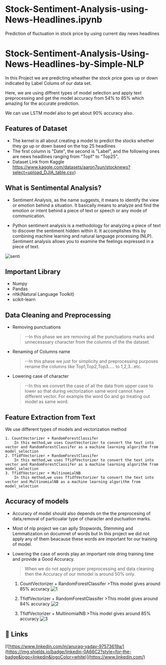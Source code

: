 # Stock-Sentiment-Analysis-using-News-Headlines.ipynb
Prediction of  fluctuation in stock price by using current day news headlines

# Stock-Sentiment-Analysis-Using-News-Headlines-by-Simple-NLP
In this Project we are predicting wheather the stock price goes up or down indicated by Label Colums of our data set.

Here, we are using diffrent types of model selection and apply text preprocessing and get the model accuracy from 54% to 85% which amazing for the accurate prediction.

We can use LSTM model also to get about 90% accuracy also. 


## Features of Dataset
* The kernel is all about creating a model to predict the stocks whether they go up or down based on the top 25 headlines
* The first column is "Date", the second is "Label", and the following ones are news headlines ranging from "Top1" to "Top25".
* Dataset Link from Kaggle  https://www.kaggle.com/datasets/aaron7sun/stocknews?select=upload_DJIA_table.csv)


## What is Sentimental Analysis? 
* Sentiment Analysis, as the name suggests, it means to identify the view or emotion behind a situation. It basically means to analyze and find the emotion or intent behind a piece of text or speech or any mode of communication.

* Python sentiment analysis is a methodology for analyzing a piece of text to discover the sentiment hidden within it. It accomplishes this by combining machine learning and natural language processing (NLP). Sentiment analysis allows you to examine the feelings expressed in a piece of text.


![senti](https://user-images.githubusercontent.com/90321099/175671498-5947c058-c10f-4b5c-bb7e-ae411359a0a2.png)


## Important Library
* Numpy
* Pandas
* nltk(Natural Language Toolkit)
* scikit-learn


## Data Cleaning and  Preprocessing
* Removing punctuations
  > --In this phase we are removing all the punctuations marks and unnecesssary character from the columns of the the dataset.

* Renaming of Columns name
  >--In this phase we just for simplicity and preprocessing purposes rename the columns like Top1,Top2,Top3..... to 1,2,3...etc.
* Lowering case of character
  >--In this we convert the case of all the data from upper case to lower so that during vectorization same word cannot have different vector. For example the word Go and go treating out model as same word. 


## Feature Extraction from Text
We use different types of models and vectorization method 
    
    1. CountVectorizer + RandomForestClassifer
        In this method,we uses CountVectorizer to convert the text into vector and RandomForestClassifer as a machine learning algorithm from model_selection
    2. TfidfVectorizer + RandomForestClassifer
        In this method,we uses TfidfVectorizer to convert the text into vector and RandomForestClassifer as a machine learning algorithm from model_selection
    3. TfidfVectorizer + MultinomialNB
        In this method,we uses TfidfVectorizer to convert the text into vector and MultinomialNB as a machine learning algorithm from model_selection
    
    
    
## Accuracy of models
* Accuracy of model should also depends on the the preprocesing of data,removal of particualar type of character and puctuation marks.
* Most of nlp project we can aplly Stopwords, Stemming and Lemmatization on documnet of words but In this project we did not apply any of them beacause these words are important for our training of model.
* Lowering the case of words play an important role dring training time and provide a Good Accuracy.


  >When we do not apply proper preprocessing and data cleaning then the Accuracy of our mmodel is around 50% only.
    1. CountVectorizer + RandomForestClassifer
      >This model gives around 85% accuracy
  ![1](https://user-images.githubusercontent.com/90321099/175764837-f047d638-0fda-4bd2-8376-a80a4e9219f9.png)

     2. TfidfVectorizer + RandomForestClassifer
      >This model gives around 84% accuracy
    ![2](https://user-images.githubusercontent.com/90321099/175764886-97690524-8b6d-486a-b330-aa063987842d.png)

    3. TfidfVectorizer + MultinomialNB
      >This model gives around 85% accuracy
    ![3](https://user-images.githubusercontent.com/90321099/175764893-6278dfca-50b8-4d70-a657-c2cbfbd305dd.png)


    
## 🔗 Links
[![https://www.linkedin.com/in/anurag-yadav-97573619a/](https://img.shields.io/badge/linkedin-0A66C2?style=for-the-badge&logo=linkedin&logoColor=white)](https://www.linkedin.com/)
    
    
    

